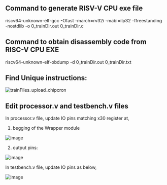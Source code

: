 Command to generate RISV-V CPU exe file
-----------------------------------------
riscv64-unknown-elf-gcc -Ofast -march=rv32i -mabi=ilp32 -ffreestanding -nostdlib -o 0_trainDir.out 0_trainDir.c

Command to obtain disassembly code from RISC-V CPU EXE
--------------------------------------------------------
riscv64-unknown-elf-obdump -d 0_trainDir.out 0_trainDir.txt

Find Unique instructions:
--------------------------
![trainFiles_upload_chipcron](https://github.com/pavankumarka/RISCV-Hardware_Design_Program_by_VSD/assets/22821014/4ab1693e-5f06-4d57-a5a9-49f85a85641f)


Edit processor.v and testbench.v files
----------------------------------------

In processor.v file, update IO pins matching x30 register at,

1. begging of the Wrapper module
   
![image](https://github.com/pavankumarka/RISCV-Hardware_Design_Program_by_VSD/assets/22821014/429ee429-9382-4062-adc0-13c8768fb556)

2. output pins:
   
![image](https://github.com/pavankumarka/RISCV-Hardware_Design_Program_by_VSD/assets/22821014/41f23874-f937-482b-b1c7-d7b0931a0caa)

In testbench.v file, update IO pins as below,

![image](https://github.com/pavankumarka/RISCV-Hardware_Design_Program_by_VSD/assets/22821014/8f94a8ea-c653-4348-9580-9510b447af8c)





